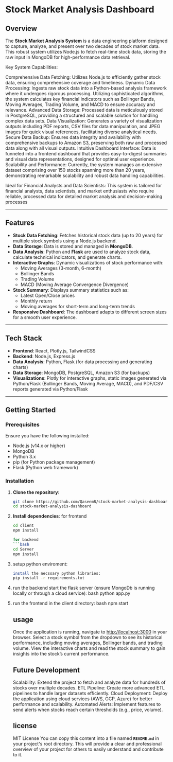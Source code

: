 # Stock Market Analysis Dashboard

## Overview

The **Stock Market Analysis System**  is a data engineering platform designed to capture, analyze, and present over two decades of stock market data. This robust system utilizes Node.js to fetch real-time stock data, storing the raw input in MongoDB for high-performance data retrieval.

Key System Capabilities:

Comprehensive Data Fetching: Utilizes Node.js to efficiently gather stock data, ensuring comprehensive coverage and timeliness.
Dynamic Data Processing: Ingests raw stock data into a Python-based analysis framework where it undergoes rigorous processing. Utilizing sophisticated algorithms, the system calculates key financial indicators such as Bollinger Bands, Moving Averages, Trading Volume, and MACD to ensure accuracy and relevance.
Advanced Data Storage: Processed data is meticulously stored in PostgreSQL, providing a structured and scalable solution for handling complex data sets.
Data Visualization: Generates a variety of visualization outputs including PDF reports, CSV files for data manipulation, and JPEG images for quick visual references, facilitating diverse analytical needs.
Secure Data Backup: Ensures data integrity and availability with comprehensive backups to Amazon S3, preserving both raw and processed data along with all visual outputs.
Intuitive Dashboard Interface: Data is funneled into a frontend dashboard that provides easy-to-digest summaries and visual data representations, designed for optimal user experience.
Scalability and Performance: Currently, the system manages an extensive dataset comprising over 150 stocks spanning more than 20 years, demonstrating remarkable scalability and robust data handling capabilities.


Ideal for Financial Analysts and Data Scientists: This system is tailored for financial analysts, data scientists, and market enthusiasts who require reliable, processed data for detailed market analysis and decision-making processes

---

## Features

- **Stock Data Fetching**: Fetches historical stock data (up to 20 years) for multiple stock symbols using a Node.js backend.
- **Data Storage**: Data is stored and managed in **MongoDB**.
- **Data Analysis**: Python and **Flask** are used to analyze stock data, calculate technical indicators, and generate charts.
- **Interactive Graphs**: Dynamic visualizations of stock performance with:
  - Moving Averages (3-month, 6-month)
  - Bollinger Bands
  - Trading Volume
  - MACD (Moving Average Convergence Divergence)
- **Stock Summary**: Displays summary statistics such as:
  - Latest Open/Close prices
  - Monthly return
  - Moving averages for short-term and long-term trends
- **Responsive Dashboard**: The dashboard adapts to different screen sizes for a smooth user experience.

---

## Tech Stack

- **Frontend**: React, Plotly.js, TailwindCSS
- **Backend**: Node.js, Express.js
- **Data Analysis**: Python, Flask (for data processing and generating charts)
- **Data Storage**: MongoDB, PostgreSQL, Amazon S3 (for backups)
- **Visualizations**: Plotly for interactive graphs, static images generated via Python/Flask (Bollinger Bands, Moving Average, MACD), and PDF/CSV reports generated via Python/Flask

---

## Getting Started

### Prerequisites

Ensure you have the following installed:

- Node.js (v14.x or higher)
- MongoDB
- Python 3.x
- pip (for Python package management)
- Flask (Python web framework)

### Installation

1. **Clone the repository**:

   ```bash
   git clone https://github.com/QaseemB/stock-market-analysis-dashboard.git
   cd stock-market-analysis-dashboard

2. **Install dependencies**:
    for frontend
     ```bash
     cd client
    npm install

    for backend
    ```bash
    cd Server
    npm install

3. setup python enviroment:
    ```bash
    install the necssary python libraries:
    pip install -r requirements.txt

4. run the backend
    start the flask server (ensure MongoDb is running locally or through a cloud service):
    bash
    python app.py

5. run the frontend 
    in the client directory:
    bash
    npm start

    ## usage

    Once the application is running, navigate to <http://localhost:3000> in your browser.
    Select a stock symbol from the dropdown to see its historical performance, including moving averages, Bollinger bands, and trading volume.
    View the interactive charts and read the stock summary to gain insights into the stock’s current performance.

    ## Future Development
    Scalability: Extend the project to fetch and analyze data for hundreds of stocks over multiple decades.
    ETL Pipeline: Create more advanced ETL pipelines to handle larger datasets efficiently.
    Cloud Deployment: Deploy the application using cloud services (AWS, GCP, Azure) for better performance and scalability.
    Automated Alerts: Implement features to send alerts when stocks reach certain thresholds (e.g., price, volume).

    ## license
    MIT License
    You can copy this content into a file named **`README.md`** in your project's root directory. This will provide a clear and professional overview of your project for others to easily understand and contribute to it.



